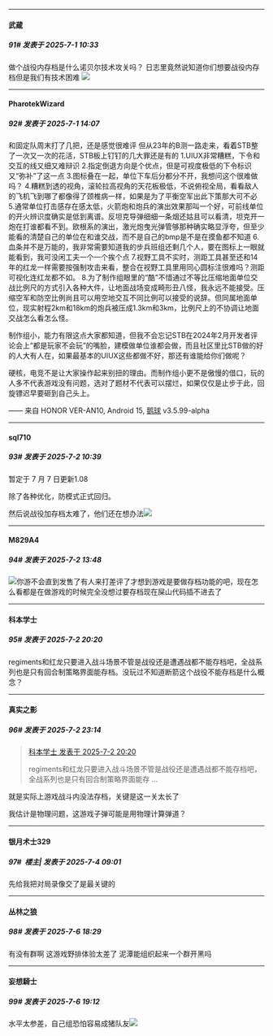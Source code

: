 ﻿
*****

####  武蔵  
##### 91#       发表于 2025-7-1 10:33

做个战役内存档是什么诺贝尔技术攻关吗？
日志里竟然说知道你们想要战役内存档但是我们有技术困难
<img src="https://static.stage1st.com/image/smiley/face2017/003.png" referrerpolicy="no-referrer">


*****

####  PharotekWizard  
##### 92#       发表于 2025-7-1 14:07

和固定队周末打了几把，还是感觉很难评
但从23年的B测一路走来，看着STB整了一次又一次的花活，STB板上钉钉的几大罪还是有的
1.UIUX非常糟糕，下令和交互的线又细又难辩识
2.指定倒退方向是个优点，但是可视度极低的下令标识又“弥补”了这一点
3.图标叠在一起，单位下车后分都分不开，我想问这个很难做吗？
4.糟糕到透的视角，滚轮拉高视角的天花板极低，不说俯视全局，看看敌人的飞机飞到哪了都像得了颈椎病一样，如果是为了平衡空军出此下策那大可不必
5.通常单位打击感存在感太低，火箭炮和炮兵的演出效果那叫一个好，可前线单位的开火辨识度确实是低到离谱。反坦克导弹细细一条烟还姑且可以看清，坦克开一炮在打谁都看不到。欧根系的演出，激光炮曳光弹管够那种确实略显浮夸，但至少能看的清楚自己的单位在和谁交战，而不是自己的bmp是不是在摸鱼都不知道
6.血条并不是万能的，我非常需要知道我的步兵班组还剩几个人，要在图标上一眼就能看到，我可没闲工夫一个一个挨个点
7.视野工具不实时，测距工具甚至还和14年的红龙一样需要按强制攻击来看，整合在视野工具里用同心圆标注很难吗？测距可视化连红龙都不如。
8.为了制作组眼里的“酷”不惜通过不等比压缩地面单位交战比例尺的方式引入各种大件，让地面战场变成畸形丑八怪，我永远不能接受。压缩空军和防空比例尚且可以用空地交互不同比例可以接受的说辞。但同属地面单位，现实射程2km和18km的炮兵被压成1.3km和3km，比例尺上的不协调让地面交战怎么看怎么怪。

制作组小，能力有限这点大家都知道，但我不会忘记STB在2024年2月开发者评论会上“都是玩家不会玩”的嘴脸，建模做单位谁都会做，而且社区里比STB做的好的人大有人在，如果最基本的UIUX这些都做不好，那还有谁能给你们做呢？

硬核，电竞不是让大家操作起来别扭的理由。而制作组小更不是傲慢的借口，玩的人多不代表游戏没有问题，选对了题材不代表可以摆烂，如果仅仅是止步于此，回旋镖迟早要砸到自己头上。

—— 来自 HONOR VER-AN10, Android 15, [鹅球](https://www.pgyer.com/xfPejhuq) v3.5.99-alpha


*****

####  sql710  
##### 93#       发表于 2025-7-2 10:39

暂定于 7 月 7 日更新1.08 

除了各种优化，防模式正式回归。

然后说战役加存档太难了，他们还在想办法<img src="https://static.stage1st.com/image/smiley/face2017/066.png" referrerpolicy="no-referrer">


*****

####  M829A4  
##### 94#       发表于 2025-7-2 13:48

<img src="https://static.stage1st.com/image/smiley/face2017/037.png" referrerpolicy="no-referrer">你游不会直到发售了有人来打差评了才想到游戏是要做存档功能的吧，现在怎么看都是在做游戏的时候完全没想过要存档现在屎山代码插不进去了


*****

####  科本学士  
##### 95#       发表于 2025-7-2 20:20

regiments和红龙只要进入战斗场景不管是战役还是遭遇战都不能存档吧，全战系列也是只有回合制策略界面能存档。没玩过不知道断箭这个战役不能存档是什么概念？


*****

####  真实之影  
##### 96#       发表于 2025-7-2 23:14

<blockquote><a href="httphttps://stage1st.com/2b/forum.php?mod=redirect&amp;goto=findpost&amp;pid=68036093&amp;ptid=2207291" target="_blank">科本学士 发表于 2025-7-2 20:20</a>

regiments和红龙只要进入战斗场景不管是战役还是遭遇战都不能存档吧，全战系列也是只有回合制策略界面能存 ...</blockquote>
就是实际上游戏战斗内没法存档，关键是这一关太长了

我估计是物理问题，这游戏子弹可能是用物理计算弹道？


*****

####  银月术士329  
##### 97#         楼主| 发表于 2025-7-4 09:01

先给我把对局录像交了是最关键的


*****

####  丛林之狼  
##### 98#       发表于 2025-7-6 18:29

有没有群啊 这游戏野排体验太差了 泥潭能组织起来一个群开黑吗


*****

####  妄想騎士  
##### 99#       发表于 2025-7-6 19:12

水平太参差，自己组恐怕容易成猪队友<img src="https://static.stage1st.com/image/smiley/face2017/068.png" referrerpolicy="no-referrer">

